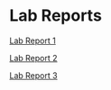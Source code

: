 # Lab Reports
[Lab Report 1](https://syeinw.github.io/cse15l-lab-reports/LabReport1.html)

[Lab Report 2](https://syeinw.github.io/cse15l-lab-reports/LabReport2.html)

[Lab Report 3](https://syeinw.github.io/cse15l-lab-reports/LabReport3.html)
